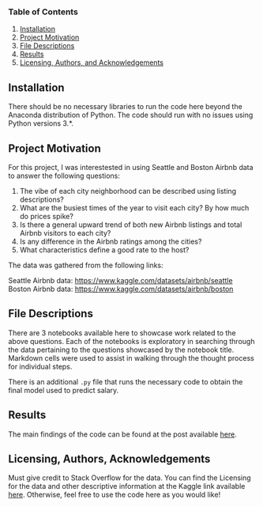 
### Table of Contents

1. [Installation](#installation)
2. [Project Motivation](#motivation)
3. [File Descriptions](#files)
4. [Results](#results)
5. [Licensing, Authors, and Acknowledgements](#licensing)

## Installation <a name="installation"></a>

There should be no necessary libraries to run the code here beyond the Anaconda distribution of Python.  The code should run with no issues using Python versions 3.*.

## Project Motivation<a name="motivation"></a>

For this project, I was interestested in using Seattle and Boston Airbnb data to answer the following questions:

1. The vibe of each city neighborhood can be described using listing descriptions?
2. What are the busiest times of the year to visit each city? By how much do prices spike?
3. Is there a general upward trend of both new Airbnb listings and total Airbnb visitors to each city?
4. Is any difference in the Airbnb ratings among the cities?
5. What characteristics define a good rate to the host?

The data was gathered from the following links:

Seattle Airbnb data: https://www.kaggle.com/datasets/airbnb/seattle
Boston Airbnb data: https://www.kaggle.com/datasets/airbnb/boston

## File Descriptions <a name="files"></a>

There are 3 notebooks available here to showcase work related to the above questions.  Each of the notebooks is exploratory in searching through the data pertaining to the questions showcased by the notebook title.  Markdown cells were used to assist in walking through the thought process for individual steps.  

There is an additional `.py` file that runs the necessary code to obtain the final model used to predict salary.

## Results<a name="results"></a>

The main findings of the code can be found at the post available [here](https://medium.com/@josh_2774/how-do-you-become-a-developer-5ef1c1c68711).

## Licensing, Authors, Acknowledgements<a name="licensing"></a>

Must give credit to Stack Overflow for the data.  You can find the Licensing for the data and other descriptive information at the Kaggle link available [here](https://www.kaggle.com/stackoverflow/so-survey-2017/data).  Otherwise, feel free to use the code here as you would like! 

